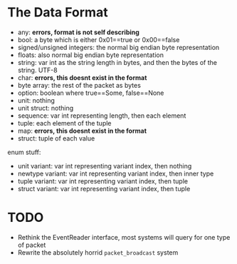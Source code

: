 # The Data Format
- any: **errors, format is not self describing**
- bool: a byte which is either 0x01==true or 0x00==false
- signed/unsigned integers: the normal big endian byte representation
- floats: also normal big endian byte representation
- string: var int as the string length in bytes, and then the bytes of the string. UTF-8
- char: **errors, this doesnt exist in the format**
- byte array: the rest of the packet as bytes
- option: boolean where true==Some, false==None
- unit: nothing
- unit struct: nothing
- sequence: var int representing length, then each element
- tuple: each element of the tuple
- map: **errors, this doesnt exist in the format**
- struct: tuple of each value

enum stuff:
- unit variant: var int representing variant index, then nothing
- newtype variant: var int representing variant index, then inner type
- tuple variant: var int representing variant index, then tuple
- struct variant: var int representing variant index, then tuple

# TODO
 - Rethink the EventReader interface, most systems will query for one type of packet
 - Rewrite the absolutely horrid `packet_broadcast` system